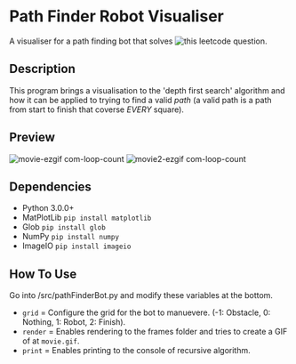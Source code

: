 # Path Finder Robot Visualiser

A visualiser for a path finding bot that solves ![this]([https://html-preview.github.io/?url=https://raw.githubusercontent.com/andrew1k3/dortmund/main/index.html](https://leetcode.com/problems/unique-paths-iii/description/)) leetcode question. 

## Description

This program brings a visualisation to the 'depth first search' algorithm and how it can be applied to trying to find a valid _path_ (a valid path is a path from start to finish that coverse _EVERY_ square).

## Preview

![movie-ezgif com-loop-count](https://github.com/andrew1k3/pathFinder/assets/95467716/67a24ecd-8d70-40cf-8fa9-a13d1d4dfe85)
![movie2-ezgif com-loop-count](https://github.com/andrew1k3/pathFinder/assets/95467716/7d97095e-82e2-4441-8f59-b222968d1daa)

## Dependencies

- Python 3.0.0+
- MatPlotLib `pip install matplotlib`
- Glob `pip install glob`
- NumPy `pip install numpy`
- ImageIO `pip install imageio`

## How To Use

Go into /src/pathFinderBot.py and modify these variables at the bottom.
- `grid` = Configure the grid for the bot to manuevere. (-1: Obstacle, 0: Nothing, 1: Robot, 2: Finish).
- `render` = Enables rendering to the frames folder and tries to create a GIF of at `movie.gif`.
- `print` = Enables printing to the console of recursive algorithm.
